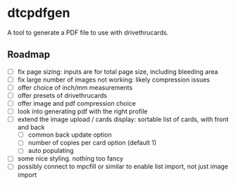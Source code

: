 # dtcpdfgen
A tool to generate a PDF file to use with drivethrucards.



## Roadmap

- [ ] fix page sizing: inputs are for total page size, including bleeding area
- [ ] fix large number of images not working: likely compression issues
- [ ] offer choice of inch/mm measurements
- [ ] offer presets of drivethrucards
- [ ] offer image and pdf compression choice
- [ ] look into generating pdf with the right profile
- [ ] extend the image upload / cards display: sortable list of cards, with front and back
  - [ ] common back update option
  - [ ] number of copies per card option (default 1)
  - [ ] auto populating
- [ ] some nice styling. nothing too fancy
- [ ] possibly connect to mpcfill or similar to enable list import, not just image import

